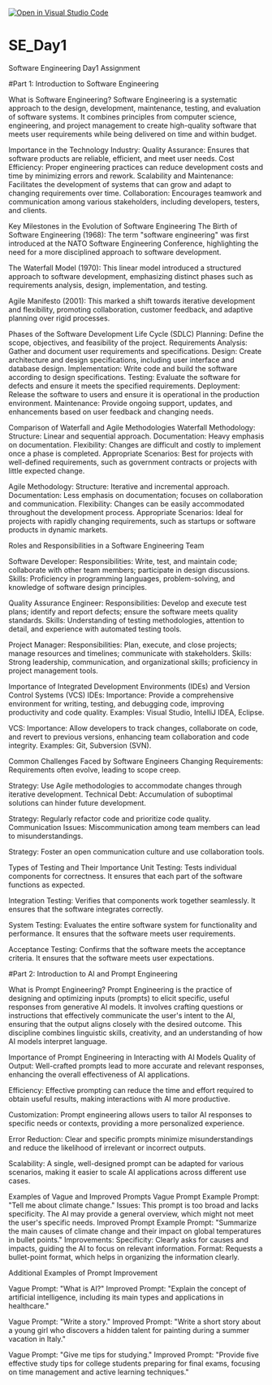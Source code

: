 [![Open in Visual Studio Code](https://classroom.github.com/assets/open-in-vscode-2e0aaae1b6195c2367325f4f02e2d04e9abb55f0b24a779b69b11b9e10269abc.svg)](https://classroom.github.com/online_ide?assignment_repo_id=16933492&assignment_repo_type=AssignmentRepo)
# SE_Day1
Software Engineering Day1 Assignment

#Part 1: Introduction to Software Engineering

What is Software Engineering? Software Engineering is a systematic approach to the design, development, maintenance, testing, and evaluation of software systems. It combines principles from computer science, engineering, and project management to create high-quality software that meets user requirements while being delivered on time and within budget.

Importance in the Technology Industry: Quality Assurance: Ensures that software products are reliable, efficient, and meet user needs. Cost Efficiency: Proper engineering practices can reduce development costs and time by minimizing errors and rework. Scalability and Maintenance: Facilitates the development of systems that can grow and adapt to changing requirements over time. Collaboration: Encourages teamwork and communication among various stakeholders, including developers, testers, and clients.

Key Milestones in the Evolution of Software Engineering The Birth of Software Engineering (1968): The term "software engineering" was first introduced at the NATO Software Engineering Conference, highlighting the need for a more disciplined approach to software development.

The Waterfall Model (1970): This linear model introduced a structured approach to software development, emphasizing distinct phases such as requirements analysis, design, implementation, and testing.

Agile Manifesto (2001): This marked a shift towards iterative development and flexibility, promoting collaboration, customer feedback, and adaptive planning over rigid processes.

Phases of the Software Development Life Cycle (SDLC) Planning: Define the scope, objectives, and feasibility of the project. Requirements Analysis: Gather and document user requirements and specifications. Design: Create architecture and design specifications, including user interface and database design. Implementation: Write code and build the software according to design specifications. Testing: Evaluate the software for defects and ensure it meets the specified requirements. Deployment: Release the software to users and ensure it is operational in the production environment. Maintenance: Provide ongoing support, updates, and enhancements based on user feedback and changing needs.

Comparison of Waterfall and Agile Methodologies Waterfall Methodology: Structure: Linear and sequential approach. Documentation: Heavy emphasis on documentation. Flexibility: Changes are difficult and costly to implement once a phase is completed. Appropriate Scenarios: Best for projects with well-defined requirements, such as government contracts or projects with little expected change.

Agile Methodology: Structure: Iterative and incremental approach. Documentation: Less emphasis on documentation; focuses on collaboration and communication. Flexibility: Changes can be easily accommodated throughout the development process. Appropriate Scenarios: Ideal for projects with rapidly changing requirements, such as startups or software products in dynamic markets.

Roles and Responsibilities in a Software Engineering Team

Software Developer: Responsibilities: Write, test, and maintain code; collaborate with other team members; participate in design discussions. Skills: Proficiency in programming languages, problem-solving, and knowledge of software design principles.

Quality Assurance Engineer: Responsibilities: Develop and execute test plans; identify and report defects; ensure the software meets quality standards. Skills: Understanding of testing methodologies, attention to detail, and experience with automated testing tools.

Project Manager: Responsibilities: Plan, execute, and close projects; manage resources and timelines; communicate with stakeholders. Skills: Strong leadership, communication, and organizational skills; proficiency in project management tools.

Importance of Integrated Development Environments (IDEs) and Version Control Systems (VCS) IDEs: Importance: Provide a comprehensive environment for writing, testing, and debugging code, improving productivity and code quality. Examples: Visual Studio, IntelliJ IDEA, Eclipse.

VCS: Importance: Allow developers to track changes, collaborate on code, and revert to previous versions, enhancing team collaboration and code integrity. Examples: Git, Subversion (SVN).

Common Challenges Faced by Software Engineers Changing Requirements: Requirements often evolve, leading to scope creep.

Strategy: Use Agile methodologies to accommodate changes through iterative development. Technical Debt: Accumulation of suboptimal solutions can hinder future development.

Strategy: Regularly refactor code and prioritize code quality. Communication Issues: Miscommunication among team members can lead to misunderstandings.

Strategy: Foster an open communication culture and use collaboration tools.

Types of Testing and Their Importance Unit Testing: Tests individual components for correctness. It ensures that each part of the software functions as expected.

Integration Testing: Verifies that components work together seamlessly. It ensures that the software integrates correctly.

System Testing: Evaluates the entire software system for functionality and performance. It ensures that the software meets user requirements.

Acceptance Testing: Confirms that the software meets the acceptance criteria. It ensures that the software meets user expectations.

#Part 2: Introduction to AI and Prompt Engineering

What is Prompt Engineering? Prompt Engineering is the practice of designing and optimizing inputs (prompts) to elicit specific, useful responses from generative AI models. It involves crafting questions or instructions that effectively communicate the user's intent to the AI, ensuring that the output aligns closely with the desired outcome. This discipline combines linguistic skills, creativity, and an understanding of how AI models interpret language.

Importance of Prompt Engineering in Interacting with AI Models Quality of Output: Well-crafted prompts lead to more accurate and relevant responses, enhancing the overall effectiveness of AI applications.

Efficiency: Effective prompting can reduce the time and effort required to obtain useful results, making interactions with AI more productive.

Customization: Prompt engineering allows users to tailor AI responses to specific needs or contexts, providing a more personalized experience.

Error Reduction: Clear and specific prompts minimize misunderstandings and reduce the likelihood of irrelevant or incorrect outputs.

Scalability: A single, well-designed prompt can be adapted for various scenarios, making it easier to scale AI applications across different use cases.

Examples of Vague and Improved Prompts Vague Prompt Example Prompt: "Tell me about climate change." Issues: This prompt is too broad and lacks specificity. The AI may provide a general overview, which might not meet the user's specific needs. Improved Prompt Example Prompt: "Summarize the main causes of climate change and their impact on global temperatures in bullet points." Improvements: Specificity: Clearly asks for causes and impacts, guiding the AI to focus on relevant information. Format: Requests a bullet-point format, which helps in organizing the information clearly.

Additional Examples of Prompt Improvement

Vague Prompt: "What is AI?" Improved Prompt: "Explain the concept of artificial intelligence, including its main types and applications in healthcare."

Vague Prompt: "Write a story." Improved Prompt: "Write a short story about a young girl who discovers a hidden talent for painting during a summer vacation in Italy."

Vague Prompt: "Give me tips for studying." Improved Prompt: "Provide five effective study tips for college students preparing for final exams, focusing on time management and active learning techniques."

